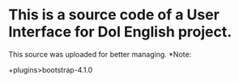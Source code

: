 # This is a source code of a User Interface for Dol English project.
This source was uploaded for better managing.
*Note:

+plugins>bootstrap-4.1.0
